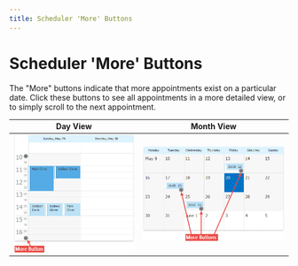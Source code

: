 ```yaml
---
title: Scheduler 'More' Buttons
---
```

# Scheduler 'More' Buttons
The "More"  buttons indicate that more appointments exist on a particular date. Click these buttons to see all appointments in a more detailed view, or to simply scroll to the next appointment.

| Day View | Month View |
|---|---|
| ![Docs_VisualElements_SchedulerControl_MoreButtonsDayView](../../../images/img7759.png) | ![Docs_VisualElements_SchedulerControl_MoreButtonsMonthView](../../../images/img4742.png) |